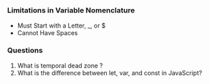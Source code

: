 # 




### Limitations in Variable Nomenclature

- Must Start with a Letter, _, or $
- Cannot Have Spaces

### Questions

1. What is temporal dead zone ?
2. What is the difference between let, var, and const in JavaScript?